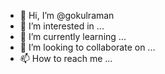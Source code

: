 - 👋 Hi, I’m @gokulraman
- 👀 I’m interested in ...
- 🌱 I’m currently learning ...
- 💞️ I’m looking to collaborate on ...
- 📫 How to reach me ...

<!---
gokulraman/gokulraman is a ✨ special ✨ repository because its `README.md` (this file) appears on your GitHub profile.
You can click the Preview link to take a look at your changes.
--->
